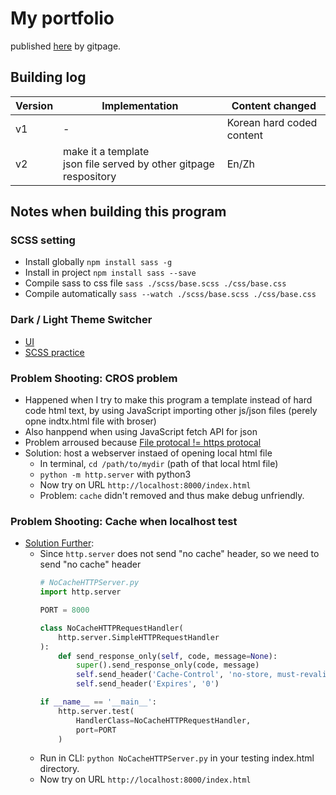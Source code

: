 
# My portfolio
published [here](https://benson00077.github.io/Self/) by gitpage.


## Building log
| Version | Implementation | Content changed
| ------ | ------ | ------ |
|v1| - | Korean hard coded content
|v2| make it a template <br/> json file served by other gitpage respository | En/Zh


## Notes when building this program
### SCSS setting
- Install globally `npm install sass -g`
- Install in project `npm install sass --save`
- Compile sass to css file `sass ./scss/base.scss ./css/base.css`
- Compile automatically `sass --watch ./scss/base.scss ./css/base.css`


### Dark / Light Theme Switcher
- [UI](https://henryegloff.com/how-to-code-a-simple-dark-mode-toggle/)
- [SCSS practice](https://stackoverflow.com/questions/57017955/is-there-a-way-to-add-dark-mode-to-my-application-with-scss)


### Problem Shooting: CROS problem
- Happened when I try to make this program a template instead of hard code html text, by using JavaScript importing other js/json files (perely opne indtx.html file with broser)
- Also hanppend when using JavaScript fetch API for json
- Problem arroused because [File protocal != https  protocal](https://stackoverflow.com/questions/8456538/origin-null-is-not-allowed-by-access-control-allow-origin)
- Solution: host a webserver instaed of opening local html file
  - In terminal, `cd /path/to/mydir` (path of that local html file)
  - `python -m http.server` with python3 
  - Now try on URL `http://localhost:8000/index.html` 
  - Problem: `cache` didn't removed and thus make debug unfriendly.

### Problem Shooting: Cache when localhost test
- [Solution Further](https://stackoverflow.com/questions/42341039/remove-cache-in-a-python-http-server):
  - Since `http.server` does not send "no cache" header, so we need to send "no cache" header
    ```python
    # NoCacheHTTPServer.py
    import http.server

    PORT = 8000

    class NoCacheHTTPRequestHandler(
        http.server.SimpleHTTPRequestHandler
    ):
        def send_response_only(self, code, message=None):
            super().send_response_only(code, message)
            self.send_header('Cache-Control', 'no-store, must-revalidate')
            self.send_header('Expires', '0')

    if __name__ == '__main__':
        http.server.test(
            HandlerClass=NoCacheHTTPRequestHandler,
            port=PORT
        )
    ```
  - Run in CLI: `python NoCacheHTTPServer.py` in your testing index.html directory.
  - Now try on URL `http://localhost:8000/index.html` 